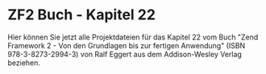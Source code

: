 ZF2 Buch - Kapitel 22
=====================

Hier können Sie jetzt alle Projektdateien für das Kapitel 22 vom Buch
"Zend Framework 2 - Von den Grundlagen bis zur fertigen Anwendung"
(ISBN 978-3-8273-2994-3) von Ralf Eggert aus dem Addison-Wesley 
Verlag beziehen.
